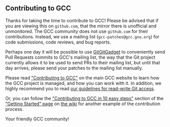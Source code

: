 ## Contributing to GCC

Thanks for taking the time to contribute to GCC! Please be advised that if you are
viewing this on `github.com`, that the mirror there is unofficial and unmonitored.
The GCC community does not use `github.com` for their contributions. Instead, we use
a mailing list (`gcc-patches@gcc.gnu.org`) for code submissions, code
reviews, and bug reports.

Perhaps one day it will be possible to use [GitGitGadget](https://gitgitgadget.github.io/) to
conveniently send Pull Requests commits to GCC's mailing list, the way that the Git project currently allows it to be used to send PRs to their mailing list, but until that day arrives, please send your patches to the mailing list manually.

Please read ["Contributing to GCC"](https://gcc.gnu.org/contribute.html) on the main GCC website
to learn how the GCC project is managed, and how you can work with it.
In addition, we highly recommend you to read [our guidelines for read-write Git access](https://gcc.gnu.org/gitwrite.html).

Or, you can follow the ["Contributing to GCC in 10 easy steps"](https://gcc.gnu.org/wiki/GettingStarted#Basics:_Contributing_to_GCC_in_10_easy_steps) section of the ["Getting Started" page](https://gcc.gnu.org/wiki/GettingStarted) on [the wiki](https://gcc.gnu.org/wiki) for another example of the contribution process.

Your friendly GCC community!
